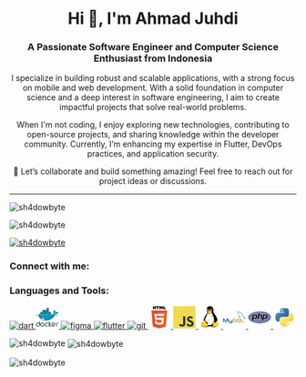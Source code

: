 <h1 align="center">Hi 👋, I'm Ahmad Juhdi</h1>
<h3 align="center">A Passionate Software Engineer and Computer Science Enthusiast from Indonesia</h3>

<p align="center">
  I specialize in building robust and scalable applications, with a strong focus on mobile and web development. With a solid foundation in computer science and a deep interest in software engineering, I aim to create impactful projects that solve real-world problems.
</p>

<p align="center">
  When I'm not coding, I enjoy exploring new technologies, contributing to open-source projects, and sharing knowledge within the developer community. Currently, I’m enhancing my expertise in Flutter, DevOps practices, and application security.
</p>

<p align="center">
  🚀 Let’s collaborate and build something amazing! Feel free to reach out for project ideas or discussions.
</p>

---
<p align="left"> <img src="https://n8n.juhdi.my.id/webhook/visitor?new" alt="sh4dowbyte" /> </p>
<p align="left"> <img src="https://komarev.com/ghpvc/?username=sh4dowbyte&label=Profile%20views&color=0e75b6&style=flat" alt="sh4dowbyte" /> </p>

<p align="left"> <a href="https://github.com/ryo-ma/github-profile-trophy"><img src="https://github-profile-trophy.vercel.app/?username=sh4dowbyte" alt="sh4dowbyte" /></a> </p>

<h3 align="left">Connect with me:</h3>
<p align="left">
</p>

<h3 align="left">Languages and Tools:</h3>
<p align="left"> <a href="https://dart.dev" target="_blank" rel="noreferrer"> <img src="https://www.vectorlogo.zone/logos/dartlang/dartlang-icon.svg" alt="dart" width="40" height="40"/> </a> <a href="https://www.docker.com/" target="_blank" rel="noreferrer"> <img src="https://raw.githubusercontent.com/devicons/devicon/master/icons/docker/docker-original-wordmark.svg" alt="docker" width="40" height="40"/> </a> <a href="https://www.figma.com/" target="_blank" rel="noreferrer"> <img src="https://www.vectorlogo.zone/logos/figma/figma-icon.svg" alt="figma" width="40" height="40"/> </a> <a href="https://flutter.dev" target="_blank" rel="noreferrer"> <img src="https://www.vectorlogo.zone/logos/flutterio/flutterio-icon.svg" alt="flutter" width="40" height="40"/> </a> <a href="https://git-scm.com/" target="_blank" rel="noreferrer"> <img src="https://www.vectorlogo.zone/logos/git-scm/git-scm-icon.svg" alt="git" width="40" height="40"/> </a> <a href="https://www.w3.org/html/" target="_blank" rel="noreferrer"> <img src="https://raw.githubusercontent.com/devicons/devicon/master/icons/html5/html5-original-wordmark.svg" alt="html5" width="40" height="40"/> </a> <a href="https://developer.mozilla.org/en-US/docs/Web/JavaScript" target="_blank" rel="noreferrer"> <img src="https://raw.githubusercontent.com/devicons/devicon/master/icons/javascript/javascript-original.svg" alt="javascript" width="40" height="40"/> </a> <a href="https://www.linux.org/" target="_blank" rel="noreferrer"> <img src="https://raw.githubusercontent.com/devicons/devicon/master/icons/linux/linux-original.svg" alt="linux" width="40" height="40"/> </a> <a href="https://www.mysql.com/" target="_blank" rel="noreferrer"> <img src="https://raw.githubusercontent.com/devicons/devicon/master/icons/mysql/mysql-original-wordmark.svg" alt="mysql" width="40" height="40"/> </a> <a href="https://www.php.net" target="_blank" rel="noreferrer"> <img src="https://raw.githubusercontent.com/devicons/devicon/master/icons/php/php-original.svg" alt="php" width="40" height="40"/> </a> <a href="https://www.python.org" target="_blank" rel="noreferrer"> <img src="https://raw.githubusercontent.com/devicons/devicon/master/icons/python/python-original.svg" alt="python" width="40" height="40"/> </a> </p>

<p><img align="left" src="https://github-readme-stats.vercel.app/api/top-langs?username=sh4dowbyte&show_icons=true&locale=en&layout=compact" alt="sh4dowbyte" /></p>

<p>&nbsp;<img align="center" src="https://github-readme-stats.vercel.app/api?username=sh4dowbyte&show_icons=true&locale=en" alt="sh4dowbyte" /></p>

<p><img align="center" src="https://github-readme-streak-stats.herokuapp.com/?user=sh4dowbyte&" alt="sh4dowbyte" /></p>
